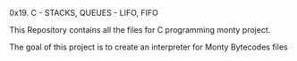0x19. C - STACKS, QUEUES - LIFO, FIFO


This Repository contains all the files for  C programming monty project.

The goal of this project is to create an interpreter for Monty Bytecodes files

